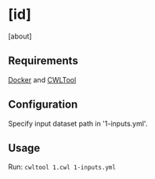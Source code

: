 # [id]

[about]

## Requirements

[Docker](https://docs.docker.com/install/) and [CWLTool](https://github.com/common-workflow-language/cwltool#install)

## Configuration

Specify input dataset path in '1-inputs.yml'.

## Usage

Run: `cwltool 1.cwl 1-inputs.yml`
